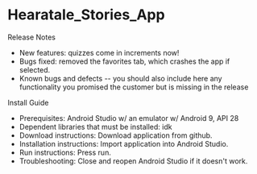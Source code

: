 # Hearatale_Stories_App

Release Notes
- New features: quizzes come in increments now!
- Bugs fixed: removed the favorites tab, which crashes the app if selected.
- Known bugs and defects -- you should also include here any functionality you promised the customer but is missing in the release

Install Guide
- Prerequisites: Android Studio w/ an emulator w/ Android 9, API 28
- Dependent libraries that must be installed: idk
- Download instructions: Download application from github.
- Installation instructions: Import application into Android Studio.
- Run instructions: Press run.
- Troubleshooting: Close and reopen Android Studio if it doesn't work.
